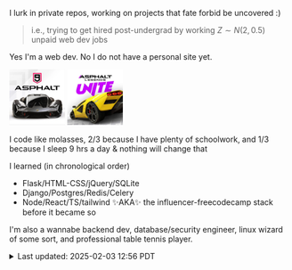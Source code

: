 <!-- ### Hi there 👋 -->

I lurk in private repos, working on projects that fate forbid be uncovered :) 

> i.e., trying to get hired post-undergrad by working $Z∼N(2,0.5)$ unpaid web dev jobs

Yes I'm a web dev. No I do not have a personal site yet.

<div style="display: inline"> 
  <img height="100px" width="100px" src="https://raw.githubusercontent.com/crimsonpython24/crimsonpython24/refs/heads/main/asphalt9.webp"/>
  <img height="100px" width="100px" src="https://raw.githubusercontent.com/crimsonpython24/crimsonpython24/refs/heads/main/asphaltlu.webp"/>
</div>

I code like molasses, 2/3 because I have plenty of schoolwork, and 1/3 because I sleep 9 hrs a day & nothing will change that

I learned (in chronological order) 
 - Flask/HTML-CSS/jQuery/SQLite
 - Django/Postgres/Redis/Celery
 - Node/React/TS/tailwind ✨AKA✨ the influencer-freecodecamp stack before it became so

I'm also a wannabe backend dev, database/security engineer, linux wizard of some sort, and professional table tennis player.


<details>
  <summary>Last updated: 2025-02-03 12:56 PDT</summary>
  <br/>
  $f(x;\alpha,\beta) = \frac{x^{\alpha-1}(1-x)^{\beta-1}}{B(\alpha,\beta)}$, $B(\alpha,\beta) = \frac{\Gamma(\alpha)\Gamma(\beta)}{\Gamma(\alpha+\beta)}$ 
  
  <sup>Beta distributions in Bayesian inference provide conjugate prior probability distributions, i.e., its domain can be viewed as a probability.</sup>
</details>

<!--
**crimsonpython24/crimsonpython24** is a ✨ _special_ ✨ repository because its `README.md` (this file) appears on your GitHub profile.

Here are some ideas to get you started:

- 🔭 I’m currently working on ...
- 🌱 I’m currently learning ...
- 👯 I’m looking to collaborate on ...
- 🤔 I’m looking for help with ...
- 💬 Ask me about ...
- 📫 How to reach me: ...
- 😄 Pronouns: ...
- ⚡ Fun fact: ...
-->
